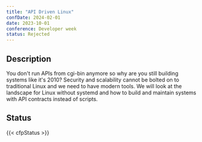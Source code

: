 ```yaml
---
title: "API Driven Linux"
confDate: 2024-02-01
date: 2023-10-01
conference: Developer week
status: Rejected
---
```


## Description

You don't run APIs from cgi-bin anymore so why are you still building systems like it's 2010? Security and scalability cannot be bolted on to traditional Linux and we need to have modern tools. We will look at the landscape for Linux without systemd and how to build and maintain systems with API contracts instead of scripts.

## Status

{{< cfpStatus >}}
